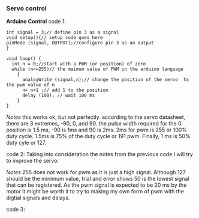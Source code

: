 ### Servo control

**Arduino Control**
code 1:

```arduino
int signal = 3;// define pin 3 as a signal
void setup(){// setup code goes here
pinMode (signal, OUTPUT);//configure pin 3 as an output
}

void loop() {
  int n = 0;//start with a PWM (or position) of zero
  while (n<=255)// the maimum value of PWM in the arduino language
    { 
      analogWrite (signal,n);// change the position of the servo  to the pwm value of n
      n= n+1 ;// add 1 to the position 
      delay (100); // wait 100 ms
    }
}
```

*Notes* this works ok, but not perfectly. according to the servo datasheet, there are 3 extremes, -90, 0, and 90. the pulse width required for the 0 position is 1.5 ms, -90 is 1ms and 90 is 2ms. 2ms for pwm is 255 or 100% duty cycle. 1.5ms is 75% of the duty cycle or 191 pwm. Finally, 1 ms is 50% duty cyle or 127.

code 2:
Taking into consideration the notes from the previous code I will try to improve the servo.

*Notes* 255 does not work for pwm as it is just a high signal. Although 127 should be the minimum value, trial and error shows 50 is the lowest signal that can be registered. As the pwm signal is expected to be 20 ms by the motor it might be worth it to try to making my own form of pwm with the digtial signals and delays.

code 3:


